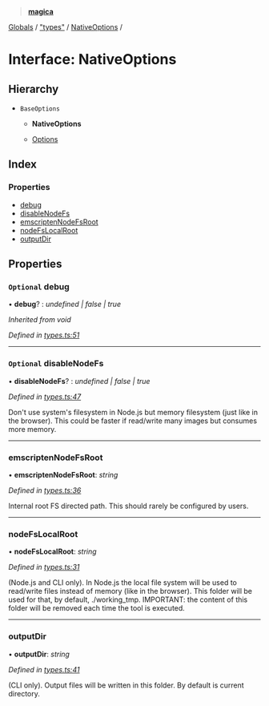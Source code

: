 > **[magica](../README.md)**

[Globals](../README.md) / ["types"](../modules/_types_.md) / [NativeOptions](_types_.nativeoptions.md) /

# Interface: NativeOptions

## Hierarchy

* `BaseOptions`

  * **NativeOptions**

  * [Options](_types_.options.md)

## Index

### Properties

* [debug](_types_.nativeoptions.md#optional-debug)
* [disableNodeFs](_types_.nativeoptions.md#optional-disablenodefs)
* [emscriptenNodeFsRoot](_types_.nativeoptions.md#emscriptennodefsroot)
* [nodeFsLocalRoot](_types_.nativeoptions.md#nodefslocalroot)
* [outputDir](_types_.nativeoptions.md#outputdir)

## Properties

### `Optional` debug

• **debug**? : *undefined | false | true*

*Inherited from void*

*Defined in [types.ts:51](https://github.com/cancerberoSgx/magica/blob/ddf46a3/src/types.ts#L51)*

___

### `Optional` disableNodeFs

• **disableNodeFs**? : *undefined | false | true*

*Defined in [types.ts:47](https://github.com/cancerberoSgx/magica/blob/ddf46a3/src/types.ts#L47)*

Don't use system's filesystem in Node.js but memory filesystem (just like in the browser). This could be
faster if read/write many images but consumes more memory.

___

###  emscriptenNodeFsRoot

• **emscriptenNodeFsRoot**: *string*

*Defined in [types.ts:36](https://github.com/cancerberoSgx/magica/blob/ddf46a3/src/types.ts#L36)*

Internal root FS directed path. This should rarely be configured by users.

___

###  nodeFsLocalRoot

• **nodeFsLocalRoot**: *string*

*Defined in [types.ts:31](https://github.com/cancerberoSgx/magica/blob/ddf46a3/src/types.ts#L31)*

(Node.js and CLI only). In Node.js the local file system will be used to read/write files instead of
memory (like in the browser). This folder will be used for that, by default, ./working_tmp. IMPORTANT:
the content of this folder will be removed each time the tool is executed.

___

###  outputDir

• **outputDir**: *string*

*Defined in [types.ts:41](https://github.com/cancerberoSgx/magica/blob/ddf46a3/src/types.ts#L41)*

(CLI only). Output files will be written in this folder. By default is current directory.